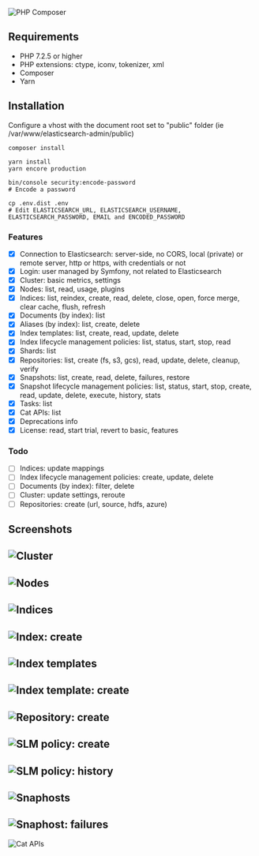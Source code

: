 ![PHP Composer](https://github.com/stephanediondev/elasticsearch-admin/workflows/PHP%20Composer/badge.svg)

## Requirements

- PHP 7.2.5 or higher
- PHP extensions: ctype, iconv, tokenizer, xml
- Composer
- Yarn

## Installation

Configure a vhost with the document root set to "public" folder (ie /var/www/elasticsearch-admin/public)

```
composer install

yarn install
yarn encore production

bin/console security:encode-password
# Encode a password

cp .env.dist .env
# Edit ELASTICSEARCH_URL, ELASTICSEARCH_USERNAME, ELASTICSEARCH_PASSWORD, EMAIL and ENCODED_PASSWORD
```

### Features

- [x] Connection to Elasticsearch: server-side, no CORS, local (private) or remote server, http or https, with credentials or not
- [x] Login: user managed by Symfony, not related to Elasticsearch
- [x] Cluster: basic metrics, settings
- [x] Nodes: list, read, usage, plugins
- [x] Indices: list, reindex, create, read, delete, close, open, force merge, clear cache, flush, refresh
- [x] Documents (by index): list
- [x] Aliases (by index): list, create, delete
- [x] Index templates: list, create, read, update, delete
- [x] Index lifecycle management policies: list, status, start, stop, read
- [x] Shards: list
- [x] Repositories: list, create (fs, s3, gcs), read, update, delete, cleanup, verify
- [x] Snapshots: list, create, read, delete, failures, restore
- [x] Snapshot lifecycle management policies: list, status, start, stop, create, read, update, delete, execute, history, stats
- [x] Tasks: list
- [x] Cat APIs: list
- [x] Deprecations info
- [x] License: read, start trial, revert to basic, features

### Todo

- [ ] Indices: update mappings
- [ ] Index lifecycle management policies: create, update, delete
- [ ] Documents (by index): filter, delete
- [ ] Cluster: update settings, reroute
- [ ] Repositories: create (url, source, hdfs, azure)

## Screenshots

![Cluster](assets/images/cluster.png)
---
![Nodes](assets/images/nodes.png)
---
![Indices](assets/images/indices.png)
---
![Index: create](assets/images/index-create.png)
---
![Index templates](assets/images/index-templates.png)
---
![Index template: create](assets/images/index-template-create.png)
---
![Repository: create](assets/images/repository-create.png)
---
![SLM policy: create](assets/images/slm-policy-create.png)
---
![SLM policy: history](assets/images/slm-policy-history.png)
---
![Snaphosts](assets/images/snapshots.png)
---
![Snaphost: failures](assets/images/snapshot-failures.png)
---
![Cat APIs](assets/images/cat.png)
